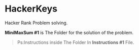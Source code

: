 # HackerKeys

Hacker Rank Problem solving.

**MiniMaxSum #1** is The Folder for the solution of the problem.

> Ps:Instructions inside The Folder In **Instructions #1** File.
